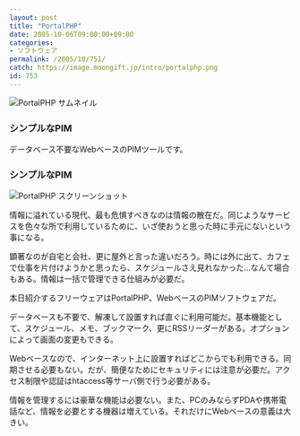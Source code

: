```yaml
---
layout: post
title: "PortalPHP"
date: 2005-10-06T09:00:00+09:00
categories:
- ソフトウェア
permalink: /2005/10/751/
catch: https://image.moongift.jp/intro/portalphp.png
id: 753
---
```

 ![PortalPHP サムネイル](https://image.moongift.jp/intro/portalphp.s.png "PortalPHP サムネイル")
  

### シンプルなPIM
  
データベース不要なWebベースのPIMツールです。  
<!--more-->  

### シンプルなPIM
  

![PortalPHP スクリーンショット](https://image.moongift.jp/intro/portalphp.png "PortalPHP スクリーンショット")

  

情報に溢れている現代、最も危惧すべきなのは情報の散在だ。同じようなサービスを色々な所で利用しているために、いざ使おうと思った時に手元にないという事になる。

  

顕著なのが自宅と会社、更に屋外と言った違いだろう。時には外に出て、カフェで仕事を片付けようかと思ったら、スケジュールさえ見れなかった…なんて場合もある。情報は一括で管理できる仕組みが必要だ。

  

本日紹介するフリーウェアはPortalPHP、WebベースのPIMソフトウェアだ。

  

データベースも不要で、解凍して設置すれば直ぐに利用可能だ。基本機能として、スケジュール、メモ、ブックマーク、更にRSSリーダーがある。オプションによって画面の変更もできる。

  

Webベースなので、インターネット上に設置すればどこからでも利用できる。同期させる必要もない。だが、簡便なためにセキュリティには注意が必要だ。アクセス制限や認証はhtaccess等サーバ側で行う必要がある。

  

情報を管理するには豪華な機能は必要ない。また、PCのみならずPDAや携帯電話など、情報を必要とする機器は増えている。それだけにWebベースの意義は大きい。


